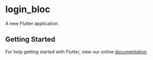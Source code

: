 # login_bloc

A new Flutter application.

## Getting Started

For help getting started with Flutter, view our online
[documentation](https://flutter.io/).
